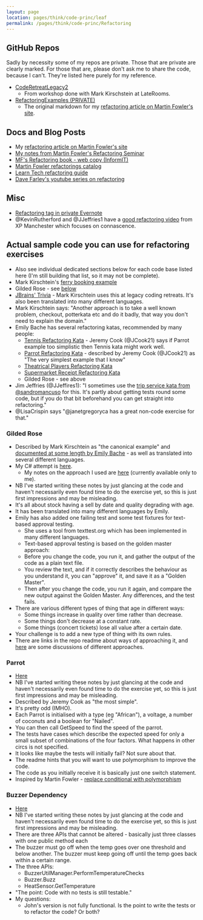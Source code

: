 ```yaml
---
layout: page
location: pages/think/code-princ/leaf
permalink: /pages/think/code-princ/Refactoring
---
```


## GitHub Repos

Sadly by necessity some of my repos are private. Those that are private are clearly marked. For those that are, please don't ask me to share the code, because I can't. They're listed here purely for my reference.

- [CodeRetreatLegacy2](https://github.com/claresudbery/CodeRetreatLegacy2)
    - From workshop done with Mark Kirschstein at LateRooms.
- [RefactoringExamples (PRIVATE)](https://github.com/claresudbery/RefactoringExamples)
    - The original markdown for my [refactoring article on Martin Fowler's site](https://martinfowler.com/articles/class-too-large.html). 

## Docs and Blog Posts

- My [refactoring article on Martin Fowler's site](https://martinfowler.com/articles/class-too-large.html)
- [My notes from Martin Fowler's Refactoring Seminar](http://insimpleterms.blog/martin-fowler-webinar-new-refactoring-book)
- [MF's Refactoring book - web copy (InformIT)](https://memberservices.informit.com/my_account/index.aspx?partner=53&_ga=2.102882948.507915267.1547471980-1562501179.1547471980)
- [Martin Fowler refactorings catalog](https://refactoring.com/catalog/)
- [Learn Tech refactoring guide](https://learn.madetech.com/guides/05-Refactoring/)
- [Dave Farley's youtube series on refactoring](https://www.youtube.com/watch?v=p-oWHEfXEVs)

## Misc

- [Refactoring tag in private Evernote](https://www.evernote.com/client/web?login=true#?an=true&n=dbccb66e-f286-40ac-a13e-93848ca66909&query=tag%1Frefactoring%1FtagGuid%3A2a3fac9f-ae6f-43b6-b619-f20d2eca33be%1Eview%3AVIEW%2FALL_NOTES&)
- @KevinRutherford and @JJeffries1 have a [good refactoring video](https://www.youtube.com/watch?v=fSr8LDcb0Y0) from XP Manchester which focuses on connascence. 

## Actual sample code you can use for refactoring exercises

- Also see individual dedicated sections below for each code base listed here (I'm still building that list, so it may not be complete).
- Mark Kirschtein's [ferry booking example](github.com/Kirschstein/legacy-ferry-booking-system)
- Gilded Rose - see [below](#gilded-rose)
- [JBrains' Trivia](https://github.com/jbrains/trivia) - Mark Kirschtein uses this at legacy coding retreats. It's also been translated into many different languages.
- Mark Kirschtein says: "Another approach is to take a well known problem, checkout, potterkata etc and do it badly, that way you don't need to explain the domain."
- Emily Bache has several refactoring katas, recommended by many people:
    - [Tennis Refactoring Kata](https://github.com/emilybache/Tennis-Refactoring-Kata) - Jeremy Cook (@JCook21) says if Parrot example too simplistic then Tennis kata might work well.
    - [Parrot Refactoring Kata](https://github.com/emilybache/Parrot-Refactoring-Kata) - described by Jeremy Cook (@JCook21) as "The very simplest example that I know"
    - [Theatrical Players Refactoring Kata](https://github.com/emilybache/Theatrical-Players-Refactoring-Kata)
    - [Supermarket Receipt Refactoring Kata](https://github.com/emilybache/SupermarketReceipt-Refactoring-Kata)
    - Gilded Rose - see above
- Jim Jeffries (@JJeffires1): "I sometimes use the [trip service kata from @sandromancuso](https://github.com/sandromancuso/trip-service-kata)
 for this. It's partly about getting tests round some code, but if you do that bit beforehand you can get straight into refactoring."
 - @LisaCrispin says "@janetgregoryca has a great non-code exercise for that."

### Gilded Rose

- Described by Mark Kirschtein as "the canonical example" and [documented at some length by Emily Bache](https://github.com/emilybache/GildedRose-Refactoring-Kata) - as well as translated into several different languages.
- My C# attempt is [here](https://github.com/claresudbery/gilded-rose-kata).
    - My notes on the approach I used are [here](https://github.com/claresudbery/clare-tech/blob/ea4cce0c797d2055e19577f546aad5118238eab9/made-tech/mt-org/demand-events/refactoring-workshop.md#gilded-rose) (currently available only to me).
- NB I've started writing these notes by just glancing at the code and haven't necessarily even found time to do the exercise yet, so this is just first impressions and may be misleading.
- It's all about stock having a sell by date and quality degrading with age.
- It has been translated into many different languages by Emily.
- Emily has also added one failing test and some test fixtures for text-based approval testing.
    - She uses a tool from texttest.org which has been implemented in many different languages.
    - Text-based approval testing is based on the golden master approach:
    - Before you change the code, you run it, and gather the output of the code as a plain text file.
    - You review the text, and if it correctly describes the behaviour as you understand it, you can "approve" it, and save it as a "Golden Master".
    - Then after you change the code, you run it again, and compare the new output against the Golden Master. Any differences, and the test fails.
- There are various different types of thing that age in different ways:
    - Some things increase in quality over time rather than decrease.
    - Some things don't decrease at a constant rate.
    - Some things (concert tickets) lose all value after a certain date.
- Your challenge is to add a new type of thing with its own rules.
- There are links in the repo readme about ways of approaching it, and [here](praqma.com/stories/advanced-testing-refactoring-techniques/) are some discussions of different approaches. 

### Parrot

- [Here](github.com/emilybache/Parrot-Refactoring-Kata)
- NB I've started writing these notes by just glancing at the code and haven't necessarily even found time to do the exercise yet, so this is just first impressions and may be misleading.
- Described by Jeremy Cook as "the most simple".
- It's pretty odd (IMHO).
- Each Parrot is initialised with a type (eg "African"), a voltage, a number of coconuts and a boolean for "Nailed".
- You can then call GetSpeed to find the speed of the parrot.
- The tests have cases which describe the expected speed for only a small subset of combinations of the four factors. What happens in other circs is not specified.
- It looks like maybe the tests will initially fail? Not sure about that.
- The readme hints that you will want to use polymorphism to improve the code.
- The code as you initially receive it is basically just one switch statement.
- Inspired by Martin Fowler - [replace conditional with polymorphism](refactoring.com/catalog/replaceConditionalWithPolymorphism.html)

### Buzzer Dependency

- [Here](github.com/MrTortoise/refactor_buzzer_dependancy)
- NB I've started writing these notes by just glancing at the code and haven't necessarily even found time to do the exercise yet, so this is just first impressions and may be misleading.
- There are three APIs that cannot be altered - basically just three classes with one public method each
- The buzzer must go off when the temp goes over one threshold and below another. The buzzer must keep going off until the temp goes back within a certain range.
- The three APIs:
    - BuzzerUtilManager.PerformTemperatureChecks
    - Buzzer.Buzz
    - HeatSensor.GetTemperature
- "The point: Code with no tests is still testable."
- My questions:
    - John's version is not fully functional. Is the point to write the tests or to refactor the code? Or both?
